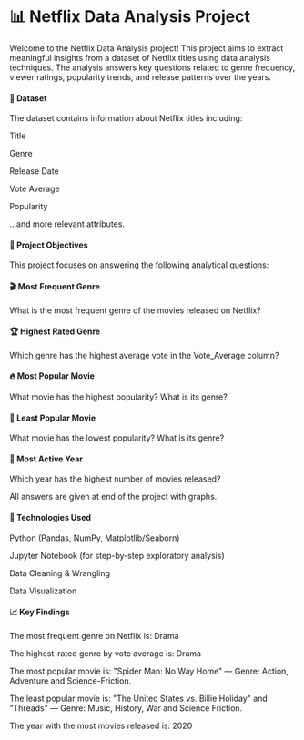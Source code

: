 <h1>📊 Netflix Data Analysis Project</h1>
Welcome to the Netflix Data Analysis project! This project aims to extract meaningful insights from a dataset of Netflix titles using data analysis techniques. The analysis answers key questions related to genre frequency, viewer ratings, popularity trends, and release patterns over the years.

<h4>📁 Dataset</h4>
The dataset contains information about Netflix titles including:

Title

Genre

Release Date

Vote Average

Popularity

...and more relevant attributes.

<h4>📌 Project Objectives</h4>
This project focuses on answering the following analytical questions:

<h4>🎬 Most Frequent Genre</h4>
What is the most frequent genre of the movies released on Netflix?

<h4>🏆 Highest Rated Genre</h4>
Which genre has the highest average vote in the Vote_Average column?

<h4>🔥 Most Popular Movie</h4>
What movie has the highest popularity? What is its genre?

<h4>🧊 Least Popular Movie</h4>
What movie has the lowest popularity? What is its genre?

<h4>📆 Most Active Year</h4>
Which year has the highest number of movies released?

All answers are given at end of the project with graphs.

<h4>🧪 Technologies Used</h4>
Python (Pandas, NumPy, Matplotlib/Seaborn)

Jupyter Notebook (for step-by-step exploratory analysis)

Data Cleaning & Wrangling

Data Visualization

<h4>📈 Key Findings</h4>
The most frequent genre on Netflix is: Drama

The highest-rated genre by vote average is: Drama

The most popular movie is:  "Spider Man: No Way Home"  — Genre: Action, Adventure and Science-Friction.

The least popular movie is: "The United States vs. Billie Holiday" and "Threads" — Genre: Music, History, War and Science Friction.

The year with the most movies released is: 2020








